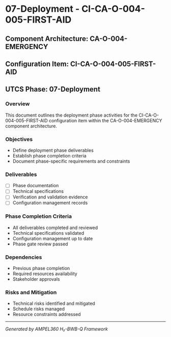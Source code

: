 # 07-Deployment - CI-CA-O-004-005-FIRST-AID

## Component Architecture: CA-O-004-EMERGENCY
## Configuration Item: CI-CA-O-004-005-FIRST-AID
## UTCS Phase: 07-Deployment

### Overview
This document outlines the deployment phase activities for the CI-CA-O-004-005-FIRST-AID configuration item within the CA-O-004-EMERGENCY component architecture.

### Objectives
- Define deployment phase deliverables
- Establish phase completion criteria
- Document phase-specific requirements and constraints

### Deliverables
- [ ] Phase documentation
- [ ] Technical specifications
- [ ] Verification and validation evidence
- [ ] Configuration management records

### Phase Completion Criteria
- All deliverables completed and reviewed
- Technical specifications validated
- Configuration management up to date
- Phase gate review passed

### Dependencies
- Previous phase completion
- Required resources availability
- Stakeholder approvals

### Risks and Mitigation
- Technical risks identified and mitigated
- Schedule risks managed
- Resource constraints addressed

---
*Generated by AMPEL360 H₂-BWB-Q Framework*
